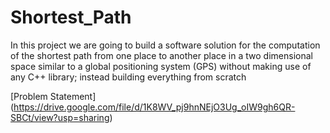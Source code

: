 # Shortest_Path
In this project we are going to build a software solution for the computation of the shortest path from one place to another place in a two dimensional space similar to a global positioning system (GPS) without making use of any C++ library; instead building everything from scratch

[Problem Statement] (https://drive.google.com/file/d/1K8WV_pj9hnNEjO3Ug_oIW9gh6QR-SBCt/view?usp=sharing)
